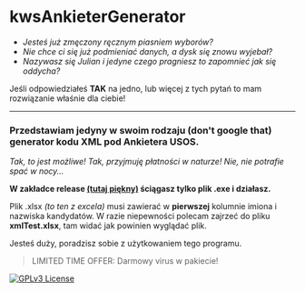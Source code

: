 # kwsAnkieterGenerator

- *Jesteś już zmęczony ręcznym piasniem wyborów?*
- *Nie chce ci się już podmieniać danych, a dysk się znowu wyjebał?*
- *Nazywasz się Julian i jedyne czego pragniesz to zapomnieć jak się oddycha?*

Jeśli odpowiedziałeś **TAK** na jedno, lub więcej z tych pytań to mam rozwiązanie właśnie dla ciebie!

------------


### Przedstawiam jedyny w swoim rodzaju (don't google that) generator kodu XML pod Ankietera USOS.
*Tak, to jest możliwe!
Tak, przyjmuję płatności w naturze!
Nie, nie potrafie spać w nocy...*

**W zakładce release [(tutaj piękny)](https://github.com/juleklO/kwsAnkieterGenerator/releases "(tutaj piękny)") ściągasz tylko plik .exe i działasz.**

Plik .xlsx *(to ten z excela)* musi zawierać w **pierwszej** kolumnie imiona i nazwiska kandydatów.
W razie niepewności polecam zajrzeć do pliku **xmlTest.xlsx**, tam widać jak powinien wyglądać plik.

Jesteś duży, poradzisz sobie z użytkowaniem tego programu.

> LIMITED TIME OFFER: Darmowy virus w pakiecie!

[![GPLv3 License](https://img.shields.io/badge/License-GPL%20v3-yellow.svg)](https://opensource.org/licenses/)
